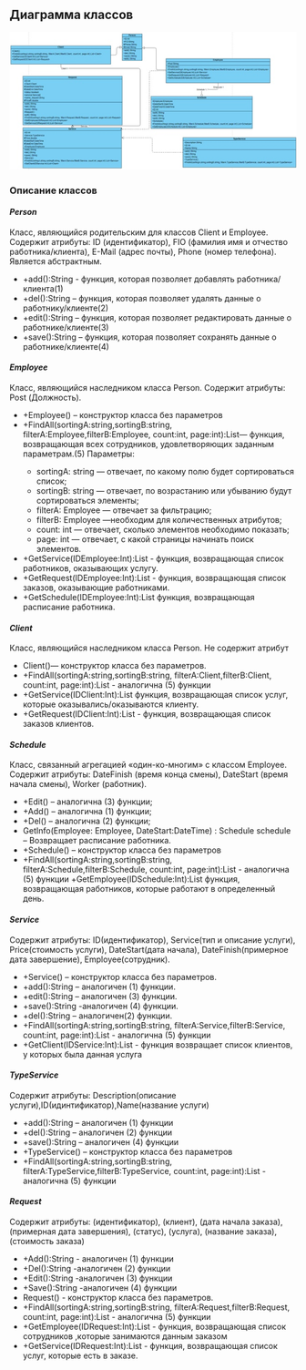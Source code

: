 ## Диаграмма классов

![Диаграмма](Diagrams/class.jpg)

### Описание классов

#### *Person*
Класс, являющийся родительским для классов Client и Employee. Содержит атрибуты: ID (идентификатор), FIO (фамилия имя и отчество работника/клиента), E-Mail (адрес почты), Phone (номер телефона). Является абстрактным.

+ +add():String - функция, которая позволяет добавлять работника/клиента(1) 
+ +del():String – функция, которая позволяет удалять данные о работнику/клиенте(2) 
+ +edit():String – функция, которая позволяет редактировать данные о работнике/клиенте(3) 
+ +save():String – функция, которая позволяет сохранять данные о работнике/клиенте(4)

#### *Employee*

Класс, являющийся наследником класса Person.
 Содержит атрибуты: Post (Должность).
+ +Employee() – конструктор класса без параметров
+ +FindAll(sortingA:string,sortingB:string, filterA:Employee,filterB:Employee, count:int, page:int):List<Employee>— функция, возвращающая всех сотрудников, удовлетворяющих заданным параметрам.(5) Параметры:
    * sortingA: string — отвечает, по какому полю будет сортироваться список;
    * sortingB: string — отвечает, по возрастанию или убыванию будут сортироваться элементы;
    * filterA: Employee — отвечает за фильтрацию;
    * filterB: Employee —необходим для количественных атрибутов;
    * count: int — отвечает, сколько элементов необходимо показать;
    * page: int — отвечает, с какой страницы начинать поиск элементов.
+ +GetService(IDEmployee:Int):List<Service> - функция, возвращающая список работников, оказывающих услугу.
+ +GetRequest(IDEmployee:Int):List<Request> - функция, возвращающая список заказов, оказывающие работниками.
+ +GetSchedule(IDEmployee:Int):List<Schedule> функция, возвращающая расписание работника.

#### *Client*

Класс, являющийся наследником класса Person. Не содержит атрибут
+ Client()— конструктор класса без параметров.
+ +FindAll(sortingA:string,sortingB:string, filterA:Client,filterB:Client, count:int, page:int):List<Client> -  аналогична (5) функции
+ +GetService(IDClient:Int):List<Service> функция, возвращающая список услуг, которые оказывались/оказываются клиенту.
+ +GetRequest(IDClient:Int):List<Request>  - функция, возвращающая список заказов клиентов.

#### *Schedule*

Класс, связанный агрегацией «один-ко-многим» с классом Employee. Содержит атрибуты: DateFinish (время конца смены), DateStart (время начала смены), Worker (работник).
+ +Edit() – аналогична (3) функции;
+ +Add() – аналогична (1) функции; 
+ +Del() – аналогична (2) функции;
+ GetInfo(Employee: Employee, DateStart:DateTime) : Schedule schedule – Возвращает расписание работника. 
+ +Schedule() – конструктор класса без параметров 
+ +FindAll(sortingA:string,sortingB:string, filterA:Schedule,filterB:Schedule, count:int, page:int):List<Schedule> - аналогична (5) функции
+GetEmployee(IDSchedule:Int):List<Employee> функция, возвращающая работников, которые работают в определенный день.
 
#### *Service*

Содержит атрибуты: ID(идентификатор), Service(тип и описание услуги), Price(стоимость услуги), DateStart(дата начала), DateFinish(примерное дата завершение), Employee(сотрудник).
+ +Service() – конструктор класса без параметров. 
+ +add():String – аналогичен (1) функции.
+ +edit():String – аналогичен (3) функции.
+ +save():String -аналогичен (4) функции.
+ +del():String – аналогичен(2) функции.
+ +FindAll(sortingA:string,sortingB:string, filterA:Service,filterB:Service, count:int, page:int):List<Service> - аналогична (5) функции
+ +GetClient(IDService:Int):List<Client> - функция возвращает список клиентов, у которых была данная услуга


#### *TypeService*

Содержит атрибуты: Description(описание услуги),ID(идинтификатор),Name(название услуги)
+ +add():String – аналогичен (1) функции
+ +del():String – аналогичен (2) функции
+ +save():String – аналогичен (4) функции
+ +TypeService() – конструктор класса без параметров
+ +FindAll(sortingA:string,sortingB:string, filterA:TypeService,filterB:TypeService, count:int, page:int):List<TypeService> - аналогична (5) функции

#### *Request*

Содержит атрибуты: (идентификатор), (клиент), (дата начала заказа), (примерная дата завершения), (статус), (услуга), (название заказа), (стоимость заказа)
+ +Add():String - аналогичен (1) функции
+ +Del():String -аналогичен (2) функции
+ +Edit():String -аналогичен (3) функции
+ +Save():String -аналогичен (4) функции
+ Request() - конструктор класса без параметров. 
+ +FindAll(sortingA:string,sortingB:string, filterA:Request,filterB:Request, count:int, page:int):List<Request> - аналогична (5) функции
+ +GetEmployee(IDRequest:Int):List<Employee> - функция, возвращающая список сотрудников ,которые занимаются данным заказом
+ +GetService(IDRequest:Int):List<Service> - функция, возвращающая список услуг, которые есть в заказе. 

